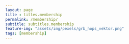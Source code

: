 ```yaml
--- 
layout: page
title : titles.membership 
permalink: /membership/
subtitle: subtitles.membership 
feature-img: "assets/img/pexels/grb_hops_vektor.png"
tags: [membership]
---
```

